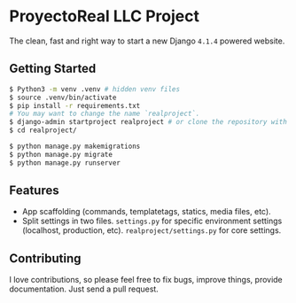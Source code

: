 # ProyectoReal LLC Project

The clean, fast and right way to start a new Django `4.1.4` powered website.

## Getting Started

```bash
$ Python3 -m venv .venv # hidden venv files
$ source .venv/bin/activate
$ pip install -r requirements.txt
# You may want to change the name `realproject`.
$ django-admin startproject realproject # or clone the repository with git@github.com:JesusAlmirco/realproject.git
$ cd realproject/

$ python manage.py makemigrations
$ python manage.py migrate
$ python manage.py runserver
```

## Features

* App scaffolding (commands, templatetags, statics, media files, etc).
* Split settings in two files. `settings.py` for specific environment settings (localhost, production, etc). `realproject/settings.py` for core settings.

## Contributing

I love contributions, so please feel free to fix bugs, improve things, provide documentation. Just send a pull request.